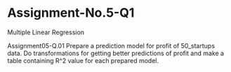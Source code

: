 # Assignment-No.5-Q1
Multiple Linear Regression


Assignment05-Q.01
Prepare a prediction model for profit of 50_startups data. Do transformations for getting better predictions of profit and make a table containing R^2 value for each prepared model.
